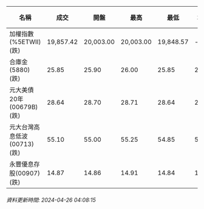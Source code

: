 | 名稱 | 成交 | 開盤 | 最高 | 最低 | 均價 | 成交金額(億) | 昨收 | 漲跌幅 | 漲跌 | 總量 | 昨量 | 振幅 |
| -------- | -------- | -------- | -------- |-------- | -------- | -------- |-------- |-------- |-------- | -------- | -------- |-------- |
|加權指數(%5ETWII) (跌)|19,857.42|20,003.00|20,003.00|19,848.57|-|3,603.51|20,131.74|1.36%|274.32|7,522,487|0|0.77%|
|合庫金(5880) (跌)|25.85|25.90|26.00|25.85|25.88|1.89|26.10|0.96%|0.25|7,288|7,919|0.57%|
|元大美債20年(00679B) (跌)|28.64|28.70|28.71|28.64|28.66|11.00|28.76|0.42%|0.12|38,358|46,784|0.24%|
|元大台灣高息低波(00713) (跌)|55.10|55.00|55.25|54.85|55.05|1.96|55.20|0.18%|0.10|3,563|3,407|0.72%|
|永豐優息存股(00907) (跌)|14.87|14.86|14.91|14.84|14.86|0.404|14.97|0.67%|0.10|2,715|3,021|0.47%|
###### 資料更新時間: 2024-04-26 04:08:15